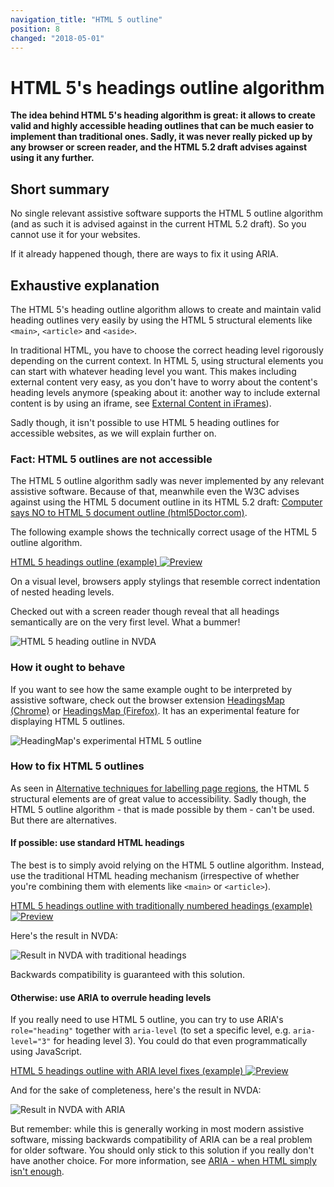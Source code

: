```yaml
---
navigation_title: "HTML 5 outline"
position: 8
changed: "2018-05-01"
---
```


# HTML 5's headings outline algorithm

**The idea behind HTML 5's heading algorithm is great: it allows to create valid and highly accessible heading outlines that can be much easier to implement than traditional ones. Sadly, it was never really picked up by any browser or screen reader, and the HTML 5.2 draft advises against using it any further.**

## Short summary

No single relevant assistive software supports the HTML 5 outline algorithm (and as such it is advised against in the current HTML 5.2 draft). So you cannot use it for your websites.

If it already happened though, there are ways to fix it using ARIA.

## Exhaustive explanation

The HTML 5's heading outline algorithm allows to create and maintain valid heading outlines very easily by using the HTML 5 structural elements like `<main>`, `<article>` and `<aside>`.

In traditional HTML, you have to choose the correct heading level rigorously depending on the current context. In HTML 5, using structural elements you can start with whatever heading level you want. This makes including external content very easy, as you don't have to worry about the content's heading levels anymore (speaking about it: another way to include external content is by using an iframe, see [External Content in iFrames](/pages/examples/headings/iframes)).

Sadly though, it isn't possible to use HTML 5 heading outlines for accessible websites, as we will explain further on.

### Fact: HTML 5 outlines are not accessible

The HTML 5 outline algorithm sadly was never implemented by any relevant assistive software. Because of that, meanwhile even the W3C advises against using the HTML 5 document outline in its HTML 5.2 draft: [Computer says NO to HTML 5 document outline (html5Doctor.com)](http://html5doctor.com/computer-says-no-to-html5-document-outline/).

The following example shows the technically correct usage of the HTML 5 outline algorithm.

[HTML 5 headings outline (example) ![Preview](_examples/html-5-headings-outline/_example.png)](_examples/html-5-headings-outline)

On a visual level, browsers apply stylings that resemble correct indentation of nested heading levels.

Checked out with a screen reader though reveal that all headings semantically are on the very first level. What a bummer!

![HTML 5 heading outline in NVDA](_media/html5-heading-outline-in-nvda.png)

### How it ought to behave

If you want to see how the same example ought to be interpreted by assistive software, check out the browser extension [HeadingsMap (Chrome)](https://chrome.google.com/webstore/detail/headingsmap/flbjommegcjonpdmenkdiocclhjacmbi) or [HeadingsMap (Firefox)](https://addons.mozilla.org/en-US/firefox/addon/headingsmap/). It has an experimental feature for displaying HTML 5 outlines.

![HeadingMap's experimental HTML 5 outline](_media/headingmaps-experimental-html5-outline.png)

### How to fix HTML 5 outlines

As seen in [Alternative techniques for labelling page regions](/pages/examples/headings/alternative-techniques), the HTML 5 structural elements are of great value to accessibility. Sadly though, the HTML 5 outline algorithm - that is made possible by them - can't be used. But there are alternatives.

#### If possible: use standard HTML headings

The best is to simply avoid relying on the HTML 5 outline algorithm. Instead, use the traditional HTML heading mechanism (irrespective of whether you're combining them with elements like `<main>` or `<article>`).

[HTML 5 headings outline with traditionally numbered headings (example) ![Preview](_examples/html-5-headings-outline-with-traditionally-numbered-headings/_example.png)](_examples/html-5-headings-outline-with-traditionally-numbered-headings)

Here's the result in NVDA:

![Result in NVDA with traditional headings](_media/result-in-nvda-with-traditional-headings.png)

Backwards compatibility is guaranteed with this solution.

#### Otherwise: use ARIA to overrule heading levels

If you really need to use HTML 5 outline, you can try to use ARIA's `role="heading"` together with `aria-level` (to set a specific level, e.g. `aria-level="3"` for heading level 3). You could do that even programmatically using JavaScript.

[HTML 5 headings outline with ARIA level fixes (example) ![Preview](_examples/html-5-headings-outline-with-aria-level-fixes/_example.png)](_examples/html-5-headings-outline-with-aria-level-fixes)

And for the sake of completeness, here's the result in NVDA:

![Result in NVDA with ARIA](_media/result-in-nvda-with-aria.png)

But remember: while this is generally working in most modern assistive software, missing backwards compatibility of ARIA can be a real problem for older software. You should only stick to this solution if you really don't have another choice. For more information, see [ARIA - when HTML simply isn't enough](/pages/knowledge/aria).